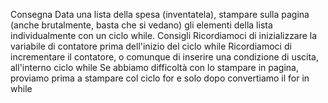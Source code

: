 Consegna
Data una lista della spesa (inventatela), stampare sulla pagina (anche brutalmente, basta che si vedano) gli elementi della lista individualmente con un ciclo while.
Consigli
Ricordiamoci di inizializzare la variabile di contatore prima dell'inizio del ciclo while
Ricordiamoci di incrementare il contatore, o comunque di inserire una condizione di uscita, all'interno ciclo while
Se abbiamo difficoltà con lo stampare in pagina, proviamo prima a stampare col ciclo for e solo dopo convertiamo il for in while



